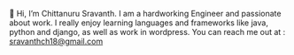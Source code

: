 👋 Hi, I’m Chittanuru Sravanth.
I am a hardworking Engineer and passionate about work.
I really enjoy learning languages and frameworks like java, python and django, as well as work in wordpress.
You can reach me out at : sravanthch18@gmail.com
